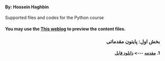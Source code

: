 #### By: Hossein Haghbin

Supported files and codes for the Python course

#### You may use the [This weblog](https://haghbinh.github.io/Python-Course/) to preview the content files.
<h3 style="text-align: justify; direction:rtl">   
بخش اول: پایتون مقدماتی
</h3>

<div dir=rtl>
  
#### 1. [مقدمه](https://github.com/haghbinh/Python-Course/blob/master/Note%20Books/sec1.ipynb)  --->  [دانلود فایل](https://haghbinh.github.io/Python-Course/Note%20Books/sec1.ipynb)

```markdown
```


